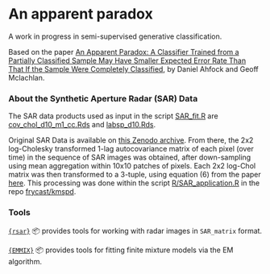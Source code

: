 # An apparent paradox

A work in progress in semi-supervised generative classification. 

Based on the paper [An Apparent Paradox: A Classifier Trained from a Partially Classified Sample May Have Smaller Expected Error Rate Than That If the Sample Were Completely Classified](https://arxiv.org/abs/1910.09189), by Daniel Ahfock and Geoff Mclachlan.

### About the Synthetic Aperture Radar (SAR) Data

The SAR data products used as input in the script [SAR_fit.R](SAR_fit.R) are [cov_chol_d10_m1_cc.Rds](cov_chol_d10_m1_cc.Rds) and [labsp_d10.Rds](labsp_d10.Rds).

Original SAR Data is available on [this Zenodo archive](https://zenodo.org/record/4008883). From there, the 2x2 log-Cholesky transformed 1-lag autocovariance matrix of each pixel (over time) in the sequence of SAR images was obtained, after down-sampling using mean aggregation within 10x10 patches of pixels. Each 2x2 log-Chol matrix was then transformed to a 3-tuple, using equation (6) from the paper [here]( https://arxiv.org/pdf/2008.03454.pdf). This processing was done within the script [R/SAR_application.R](https://github.com/frycast/kmspd/blob/master/R/SAR_application.R) in the repo [frycast/kmspd](https://github.com/frycast/kmspd).

### Tools

[`{rsar}`](https://github.com/frycast/rsar) :package: provides tools for working with radar images in `SAR_matrix` format.

[`{EMMIX}`](https://github.com/suren-rathnayake/EMMIXmfa) :package: provides tools for fitting finite mixture models via the EM algorithm.
